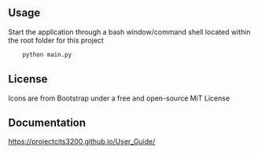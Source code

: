 ## Usage

Start the application through a bash window/command shell located within the root folder for this project
```sh
    python main.py
```

## License



Icons are from Bootstrap under a free and open-source MiT License


## Documentation
https://projectcits3200.github.io/User_Guide/
